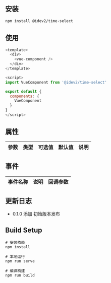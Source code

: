 > 

## 安装

```sh
npm install @idev2/time-select
```

## 使用

```js
<template>
  <div>
    <vue-component />
  </div>
</template>

<script>
import VueComponent from '@idev2/time-select'

export default {
  components: {
    VueComponent
  }
}
</script>
```

## 属性

参数 | 类型 | 可选值 | 默认值 | 说明
--- | --- | --- | --- | ---


## 事件

事件名称 | 说明 | 回调参数
--- | --- | ---


## 更新日志

- 0.1.0
添加 初始版本发布

## Build Setup

```
# 安装依赖
npm install

# 本地运行
npm run serve

# 编译构建
npm run build
```